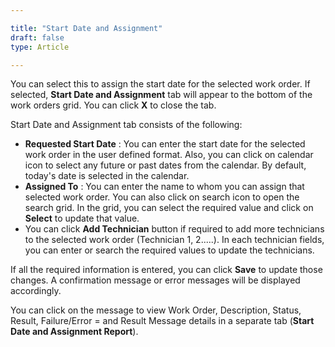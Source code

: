 ```yaml
---  

title: "Start Date and Assignment"  
draft: false 
type: Article

---
```


You can select this to assign the start date for the selected work order. If
selected, **Start Date and Assignment** tab will appear to the bottom of the
work orders grid. You can click **X** to close the tab.

Start Date and Assignment tab consists of the following:

  * **Requested Start Date** : You can enter the start date for the selected work order in the user defined format. Also, you can click on calendar icon to select any future or past dates from the calendar. By default, today's date is selected in the calendar.
  * **Assigned To** : You can enter the name to whom you can assign that selected work order. You can also click on search icon to open the search grid. In the grid, you can select the required value and click on **Select** to update that value.
  * You can click **Add Technician** button if required to add more technicians to the selected work order (Technician 1, 2.....). In each technician fields, you can enter or search the required values to update the technicians.

If all the required information is entered, you can click **Save** to update those changes. A confirmation message or error messages will be displayed accordingly. 

You can click on the message to view Work Order, Description, Status, Result, Failure/Error = and Result
Message details in a separate tab (**Start Date and Assignment Report**).

